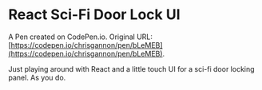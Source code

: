 # React Sci-Fi Door Lock UI

A Pen created on CodePen.io. Original URL: [https://codepen.io/chrisgannon/pen/bLeMEB](https://codepen.io/chrisgannon/pen/bLeMEB).

Just playing around with React and a little touch UI for a sci-fi door locking panel. As you do.
